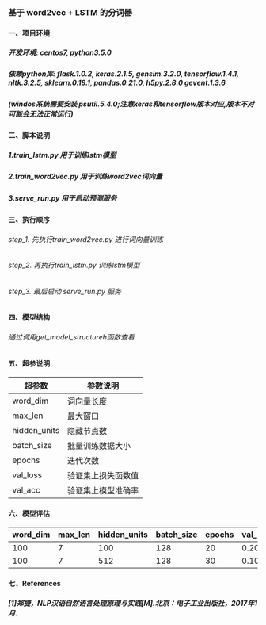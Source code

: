 ### 基于 word2vec + LSTM 的分词器

#### 一、项目环境
##### 开发环境: centos7, python3.5.0
##### 依赖python库: flask.1.0.2, keras.2.1.5, gensim.3.2.0, tensorflow.1.4.1, nltk.3.2.5, sklearn.0.19.1, pandas.0.21.0, h5py.2.8.0 gevent.1.3.6
##### (windos系统需要安装 psutil.5.4.0;注意keras和tensorflow版本对应,版本不对可能会无法正常运行)

#### 二、脚本说明
##### 1.train_lstm.py 用于训练lstm模型
##### 2.train_word2vec.py 用于训练word2vec词向量
##### 3.serve_run.py 用于启动预测服务 

#### 三、执行顺序
###### step_1. 先执行train_word2vec.py 进行词向量训练
###### step_2. 再执行train_lstm.py 训练lstm模型
###### step_3. 最后启动 serve_run.py 服务

#### 四、模型结构
###### 通过调用get_model_structureh函数查看

#### 五、超参说明
| 超参数 | 参数说明 |
| ---- | ---- |
| word_dim | 词向量长度 |
| max_len | 最大窗口 |
| hidden_units | 隐藏节点数 |
| batch_size | 批量训练数据大小 |
| epochs | 迭代次数 |
| val_loss | 验证集上损失函数值 |
| val_acc | 验证集上模型准确率 |

#### 六、模型评估
| word_dim| max_len | hidden_units | batch_size | epochs | val_loss| val_acc |
| ---- | ---- | ---- | ---- | ---- | ---- | ---- |
| 100 | 7 | 100 | 128 | 20 | 0.2038 | 92.7% |
| 100 | 7 | 512 | 128 | 30 | 0.1003 | 96.5% |
#### 七、References
##### [1]郑捷，NLP汉语自然语言处理原理与实践[M].北京：电子工业出版社，2017年1月.